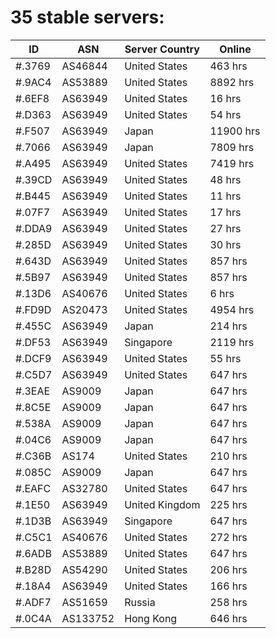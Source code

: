 # 35 stable servers:

| ID | ASN | Server Country | Online |
| ------ | ------ | ------ | ------ |
| #.3769 | AS46844 | United States | 463 hrs |
| #.9AC4 | AS53889 | United States | 8892 hrs |
| #.6EF8 | AS63949 | United States | 16 hrs |
| #.D363 | AS63949 | United States | 54 hrs |
| #.F507 | AS63949 | Japan | 11900 hrs |
| #.7066 | AS63949 | Japan | 7809 hrs |
| #.A495 | AS63949 | United States | 7419 hrs |
| #.39CD | AS63949 | United States | 48 hrs |
| #.B445 | AS63949 | United States | 11 hrs |
| #.07F7 | AS63949 | United States | 17 hrs |
| #.DDA9 | AS63949 | United States | 27 hrs |
| #.285D | AS63949 | United States | 30 hrs |
| #.643D | AS63949 | United States | 857 hrs |
| #.5B97 | AS63949 | United States | 857 hrs |
| #.13D6 | AS40676 | United States | 6 hrs |
| #.FD9D | AS20473 | United States | 4954 hrs |
| #.455C | AS63949 | Japan | 214 hrs |
| #.DF53 | AS63949 | Singapore | 2119 hrs |
| #.DCF9 | AS63949 | United States | 55 hrs |
| #.C5D7 | AS63949 | United States | 647 hrs |
| #.3EAE | AS9009 | Japan | 647 hrs |
| #.8C5E | AS9009 | Japan | 647 hrs |
| #.538A | AS9009 | Japan | 647 hrs |
| #.04C6 | AS9009 | Japan | 647 hrs |
| #.C36B | AS174 | United States | 210 hrs |
| #.085C | AS9009 | Japan | 647 hrs |
| #.EAFC | AS32780 | United States | 647 hrs |
| #.1E50 | AS63949 | United Kingdom | 225 hrs |
| #.1D3B | AS63949 | Singapore | 647 hrs |
| #.C5C1 | AS40676 | United States | 272 hrs |
| #.6ADB | AS53889 | United States | 647 hrs |
| #.B28D | AS54290 | United States | 206 hrs |
| #.18A4 | AS63949 | United States | 166 hrs |
| #.ADF7 | AS51659 | Russia | 258 hrs |
| #.0C4A | AS133752 | Hong Kong | 646 hrs |

